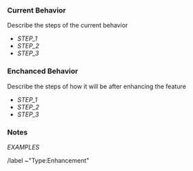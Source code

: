 ### Current Behavior

Describe the steps of the current behavior

- *STEP_1*
- *STEP_2*
- *STEP_3*

### Enchanced Behavior

Describe the steps of how it will be after enhancing the feature

- *STEP_1*
- *STEP_2*
- *STEP_3*

### Notes

*EXAMPLES*

/label ~"Type:Enhancement"